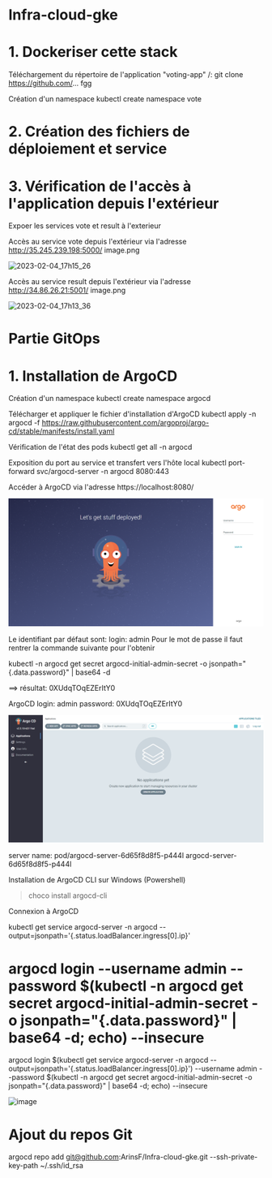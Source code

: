 # Infra-cloud-gke

# 1. Dockeriser cette stack

Téléchargement du répertoire de l'application "voting-app"
/: git clone  https://github.com/...
fgg

Création d'un namespace
kubectl create namespace vote



# 2. Création des fichiers de déploiement et service



# 3. Vérification de l'accès à l'application depuis l'extérieur

Expoer les services vote et result à l'exterieur


Accès au service vote depuis l'extérieur via l'adresse http://35.245.239.198:5000/
image.png


![2023-02-04_17h15_26](https://user-images.githubusercontent.com/78741748/216778352-3070dc8e-a71f-4a6d-a708-9432a8c11b20.png)


Accès au service result depuis l'extérieur via l'adresse http://34.86.26.21:5001/
image.png


![2023-02-04_17h13_36](https://user-images.githubusercontent.com/78741748/216778372-6cc9a9e7-aac2-4b42-b39e-bb6f552ddb85.png)




# Partie GitOps

# 1. Installation de ArgoCD
Création d'un namespace
kubectl create namespace argocd

Télécharger et appliquer le fichier d'installation d'ArgoCD
kubectl apply -n argocd -f https://raw.githubusercontent.com/argoproj/argo-cd/stable/manifests/install.yaml

Vérification de l'état des pods
kubectl get all -n argocd



Exposition du port au service et transfert vers l'hôte local
kubectl port-forward svc/argocd-server -n argocd 8080:443


Accéder à ArgoCD via l'adresse  https://localhost:8080/

![](2023-02-05-00-01-22.png)


Le identifiant par défaut sont:
login: admin
Pour le mot de passe il faut rentrer la commande suivante pour l'obtenir

kubectl -n argocd get secret argocd-initial-admin-secret -o jsonpath="{.data.password}" | base64 -d

==> résultat:  0XUdqTOqEZErItY0

ArgoCD 
login: admin
password:  0XUdqTOqEZErItY0


![](2023-02-04-23-57-39.png)



server name:   pod/argocd-server-6d65f8d8f5-p444l
                   argocd-server-6d65f8d8f5-p444l


Installation de ArgoCD CLI sur Windows (Powershell)

> choco install argocd-cli



Connexion à ArgoCD

kubectl get service argocd-server -n argocd --output=jsonpath='{.status.loadBalancer.ingress[0].ip}'
# argocd login <IP LoadBalancer> --username admin --password $(kubectl -n argocd get secret argocd-initial-admin-secret -o jsonpath="{.data.password}" | base64 -d; echo) --insecure

argocd login $(kubectl get service argocd-server -n argocd --output=jsonpath='{.status.loadBalancer.ingress[0].ip}') --username admin --password $(kubectl -n argocd get secret argocd-initial-admin-secret -o jsonpath="{.data.password}" | base64 -d; echo) --insecure


![image](https://user-images.githubusercontent.com/78741748/216818353-15ae0808-9900-42a5-b0ee-c8c7a55e78ae.png)


# Ajout du repos Git

argocd repo add git@github.com:ArinsF/Infra-cloud-gke.git --ssh-private-key-path ~/.ssh/id_rsa



